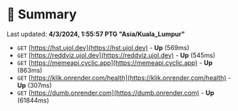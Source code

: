 # 📖 Summary
Last updated: **4/3/2024, 1:55:57 PTG "Asia/Kuala_Lumpur"**

- `GET` [https://hst.ujol.dev](https://hst.ujol.dev) - **Up** (569ms)
- `GET` [https://reddviz.ujol.dev](https://reddviz.ujol.dev) - **Up** (545ms)
- `GET` [https://memeapi.cyclic.app](https://memeapi.cyclic.app) - **Up** (863ms)
- `GET` [https://klik.onrender.com/health](https://klik.onrender.com/health) - **Up** (307ms)
- `GET` [https://dumb.onrender.com](https://dumb.onrender.com) - **Up** (61844ms)
